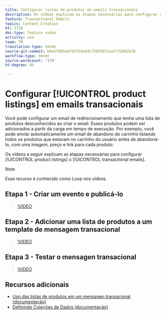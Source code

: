 ```yaml
---
title: Configurar listas de produtos em emails transacionais
description: Os vídeos explicam as etapas necessárias para configurar as listas de produtos em emails transacionais no Adobe Campaign Standard (ACS).
feature: Transactional Emails
topics: Content Creation
kt: 1728
doc-type: feature video
activity: use
team: TM
translation-type: tm+mt
source-git-commit: bbe5f985ae791f55e94c7369fbf1aefcfd9d2b76
workflow-type: tm+mt
source-wordcount: '174'
ht-degree: 4%

---
```



# Configurar [!UICONTROL product listings] em emails transacionais

Você pode configurar um email de redirecionamento que tenha uma lista de produtos desconhecidos ao criar o email. Esses produtos podem ser adicionados a partir da carga em tempo de execução. Por exemplo, você pode enviar automaticamente um email de abandono do carrinho listando todos os produtos que estavam no carrinho do usuário antes de abandoná-lo, com uma imagem, preço e link para cada produto.

Os vídeos a seguir explicam as etapas necessárias para configurar [!UICONTROL product listings] o [!UICONTROL transactional emails].

>[!NOTE]
>
>Esse recurso é conhecido como Loop nos vídeos.

## Etapa 1 - Criar um evento e publicá-lo

>[!VIDEO](https://video.tv.adobe.com/v/25914?quality=12)

## Etapa 2 - Adicionar uma lista de produtos a um template de mensagem transacional

>[!VIDEO](https://video.tv.adobe.com/v/25915?quality=12)

## Etapa 3 - Testar o mensagen transacional

>[!VIDEO](https://video.tv.adobe.com/v/25916?quality=12)

## Recursos adicionais

* [Uso das listas de produtos em um mensagen transacional (documentação)](https://docs.adobe.com/content/help/en/campaign-standard/using/communication-channels/transactional-messaging/event-transactional-messages.html#using-product-listings-in-a-transactional-message)
* [Definindo Coleções de Dados (documentação)](https://docs.adobe.com/content/help/en/campaign-standard/using/administrating/configuring-channels/configuring-transactional-messaging.html#defining-data-collections)
